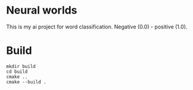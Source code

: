 # Neural worlds
This is my ai project for word classification. Negative (0.0) - positive (1.0).

# Build
```
mkdir build
cd build
cmake ..
cmake --build .
```
